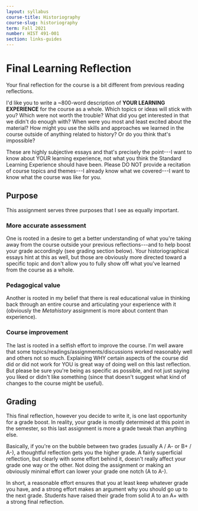 ```yaml
---
layout: syllabus
course-title: Historiography
course-slug: historiography
term: Fall 2021
number: HIST 491-001
section: links-guides
---
```


# Final Learning Reflection
Your final reflection for the course is a bit different from previous reading reflections.

I'd like you to write a ~800-word description of **YOUR LEARNING EXPERIENCE** for the course as a whole. Which topics or ideas will stick with you? Which were not worth the trouble? What did you get interested in that we didn't do enough with? When were you most and least excited about the material? How might you use the skills and approaches we learned in the course outside of anything related to history? Or do you think that's impossible?

These are highly subjective essays and that's precisely the point---I want to know about YOUR learning experience, not what you think the Standard Learning Experience should have been. Please DO NOT provide a recitation of course topics and themes---I already know what we covered---I want to know what the course was like for you.


## Purpose
This assignment serves three purposes that I see as equally important.

### More accurate assessment
One is rooted in a desire to get a better understanding of what you're taking away from the course outside your previous reflections---and to help boost your grade accordingly (see grading section below). Your historiographical essays hint at this as well, but those are obviously more directed toward a specific topic and don't allow you to fully show off what you've learned from the course as a whole.

### Pedagogical value
Another is rooted in my belief that there is real educational value in thinking back through an entire course and articulating your experience with it (obviously the _Metahistory_ assignment is more about content than experience).

### Course improvement
The last is rooted in a selfish effort to improve the course. I'm well aware that some topics/readings/assignments/discussions worked reasonably well and others not so much. Explaining WHY certain aspects of the course did did or did not work for YOU is great way of doing well on this last reflection. But please be sure you're being as specific as possible, and not just saying you liked or didn't like something (since that doesn't suggest what kind of changes to the course might be useful).


## Grading
This final reflection, however you decide to write it, is one last opportunity for a grade boost. In reality, your grade is mostly determined at this point in the semester, so this last assignment is more a grade tweak than anything else.

Basically, if you're on the bubble between two grades (usually A / A- or B+ / A-), a thoughtful reflection gets you the higher grade. A fairly superficial reflection, but clearly with some effort behind it, doesn't really affect your grade one way or the other. Not doing the assignment or making an obviously minimal effort can lower your grade one notch (A to A-).

In short, a reasonable effort ensures that you at least keep whatever grade you have, and a strong effort makes an argument why you should go up to the next grade. Students have raised their grade from solid A to an A+ with a strong final reflection.
